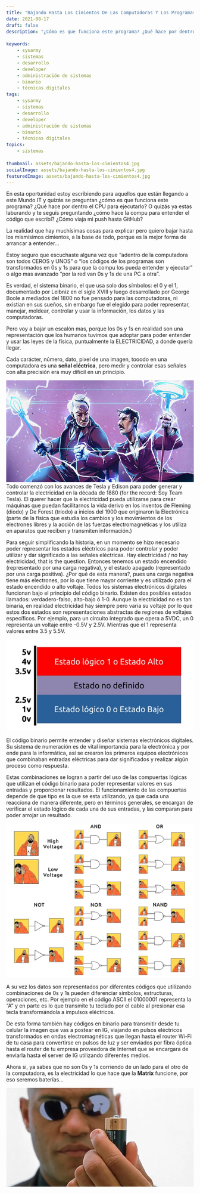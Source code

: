 ```yaml
---
title: "Bajando Hasta Los Cimientos De Las Computadoras Y Los Programas"
date: 2021-08-17
draft: false
description: "¿Cómo es que funciona este programa? ¿Qué hace por dentro el CPU para ejecutarlo?  ¿Cómo hace la compu para entender el código que escribí? ¿Cómo viaja mi push hasta GitHub?"

keywords:
    - sysarmy
    - sistemas
    - desarrollo
    - developer
    - administración de sistemas
    - binario
    - técnicas digitales
tags:
    - sysarmy
    - sistemas
    - desarrollo
    - developer
    - administración de sistemas
    - binario
    - técnicas digitales
topics:
    - sistemas

thumbnail: assets/bajando-hasta-los-cimientos4.jpg
socialImage: assets/bajando-hasta-los-cimientos4.jpg
featuredImage: assets/bajando-hasta-los-cimientos4.jpg
---
```

En esta oportunidad estoy escribiendo para aquellos que están llegando a este Mundo IT y quizás se preguntan ¿cómo es que funciona este programa? ¿Qué hace por dentro el CPU para ejecutarlo?
O quizás ya estas laburando y te seguís preguntando ¿cómo hace la compu para entender el código que escribí? ¿Cómo viaja mi push hasta GitHub?

La realidad que hay muchísimas cosas para explicar pero quiero bajar hasta los mismísimos cimientos, a la base de todo, porque es la mejor forma de arrancar a entender…

Estoy seguro que escuchaste alguna vez que “adentro de la computadora son todos CEROS y UNOS” o “los códigos de los programas son transformados en 0s y 1s para que la compu los pueda entender y ejecutar” o algo mas avanzado “por la red van 0s y 1s de una PC a otra”.

Es verdad, el sistema binario, el que usa solo dos símbolos: el 0 y el 1, documentado por Leibniz en el siglo XVIII y luego desarrollado por George Boole a mediados del 1800 no fue pensado para las computadoras, ni existian en sus sueños, sin embargo fue el elegido para poder representar, manejar, moldear, controlar y usar la información, los datos y las computadoras.

Pero voy a bajar un escalón mas, porque los 0s y 1s en realidad son una representación que los humanos tuvimos que adoptar para poder entender y usar las leyes de la física, puntualmente la ELECTRICIDAD, a donde quería llegar.

Cada carácter, número, dato, pixel de una imagen, tooodo en una computadora es una **señal eléctrica**, pero medir y controlar esas señales con alta precisión era muy difícil en un principio. 

![](assets/bajando-hasta-los-cimientos0.jpg)
Todo comenzó con los avances de Tesla y Edison para poder generar y controlar la electricidad en la década de 1880 (for the record: Soy Team Tesla). El querer hacer que la electricidad pueda utilizarse para crear máquinas que puedan facilitarnos la vida derivo en los inventos de Fleming (diodo) y De Forest (triodo) a inicios del 1900 que originaron la Electrónica (parte de la física que estudia los cambios y los movimientos de los electrones libres y la acción de las fuerzas electromagnéticas y los utiliza en aparatos que reciben y transmiten información.)

Para seguir simplificando la historia, en un momento se hizo necesario poder representar los estados eléctricos para poder controlar y poder utilizar y dar significado a las señales eléctricas. Hay electricidad / no hay electricidad, that is the question. Entonces tenemos un estado encendido (representado por una carga negativa), y el estado apagado (representado por una carga positiva). ¿Por qué de esta manera?, pues una carga negativa tiene más electrones, por lo que tiene mayor corriente y es utilizado para el estado encendido o alto voltaje.
Todos los sistemas electrónicos digitales funcionan bajo el principio del código binario. Existen dos posibles estados llamados: verdadero-falso, alto-bajo ó 1-0. Aunque la electricidad no es tan binaria, en realidad electricidad hay siempre pero varia su voltaje por lo que estos dos estados son representaciones abstractas de regiones de voltajes específicos. Por ejemplo, para un circuito integrado que opera a 5VDC, un 0 representa un voltaje entre -0.5V y 2.5V. Mientras que el 1 representa valores entre 3.5 y 5.5V.

![](assets/bajando-hasta-los-cimientos2.jpg)

El código binario permite entender y diseñar sistemas electrónicos digitales. Su sistema de numeración es de vital importancia para la electrónica y por ende para la informática, así se crearon los primeros equipos electrónicos que combinaban entradas eléctricas para dar significados y realizar algún proceso como respuesta.

Estas combinaciones se logran a partir del uso de las compuertas lógicas que utilizan el código binario para poder representar valores en sus entradas y proporcionar resultados. El funcionamiento de las compuertas depende de que tipo es la que se esta utilizando, ya que cada una reacciona de manera diferente, pero en términos generales, se encargan de verificar el estado lógico de cada una de sus entradas, y las comparan para poder arrojar un resultado.

![](assets/bajando-hasta-los-cimientos1.jpg)

A su vez los datos son representados por diferentes códigos que utilizando combinaciones de 0s y 1s pueden diferenciar símbolos, estructuras, operaciones, etc. Por ejemplo en el código ASCII el 01000001 representa la “A” y en parte es lo que transmite tu teclado por el cable al presionar esa tecla transformándola a impulsos eléctricos.

De esta forma también hay códigos en binario para transmitir desde tu celular la imagen que vas a postear en IG, viajando en pulsos eléctricos transformados en ondas electromagnéticas que llegan hasta el router Wi-Fi de tu casa para convertirse en pulsos de luz y ser enviados por fibra óptica hasta el router de tu empresa proveedora de Internet que se encargara de enviarla hasta el server de IG utilizando diferentes medios.

Ahora si, ya sabes que no son 0s y 1s corriendo de un lado para el otro de la computadora, es la electricidad lo que hace que la **Matrix** funcione, por eso seremos baterías…

![](assets/bajando-hasta-los-cimientos3.png)



